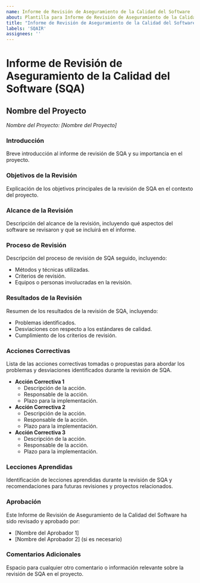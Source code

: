 ```yaml
---
name: Informe de Revisión de Aseguramiento de la Calidad del Software
about: Plantilla para Informe de Revisión de Aseguramiento de la Calidad del Software
title: "Informe de Revisión de Aseguramiento de la Calidad del Software: [Nombre del Proyecto]"
labels: 'SQAIR'
assignees: ''
---
```

# Informe de Revisión de Aseguramiento de la Calidad del Software (SQA)

## Nombre del Proyecto
*Nombre del Proyecto: [Nombre del Proyecto]*

### Introducción
Breve introducción al informe de revisión de SQA y su importancia en el proyecto.

### Objetivos de la Revisión
Explicación de los objetivos principales de la revisión de SQA en el contexto del proyecto.

### Alcance de la Revisión
Descripción del alcance de la revisión, incluyendo qué aspectos del software se revisaron y qué se incluirá en el informe.

### Proceso de Revisión
Descripción del proceso de revisión de SQA seguido, incluyendo:

- Métodos y técnicas utilizadas.
- Criterios de revisión.
- Equipos o personas involucradas en la revisión.

### Resultados de la Revisión
Resumen de los resultados de la revisión de SQA, incluyendo:

- Problemas identificados.
- Desviaciones con respecto a los estándares de calidad.
- Cumplimiento de los criterios de revisión.

### Acciones Correctivas
Lista de las acciones correctivas tomadas o propuestas para abordar los problemas y desviaciones identificados durante la revisión de SQA.

- **Acción Correctiva 1**
  - Descripción de la acción.
  - Responsable de la acción.
  - Plazo para la implementación.
- **Acción Correctiva 2**
  - Descripción de la acción.
  - Responsable de la acción.
  - Plazo para la implementación.
- **Acción Correctiva 3**
  - Descripción de la acción.
  - Responsable de la acción.
  - Plazo para la implementación.

### Lecciones Aprendidas
Identificación de lecciones aprendidas durante la revisión de SQA y recomendaciones para futuras revisiones y proyectos relacionados.

### Aprobación
Este Informe de Revisión de Aseguramiento de la Calidad del Software ha sido revisado y aprobado por:

- [Nombre del Aprobador 1]
- [Nombre del Aprobador 2] (si es necesario)

### Comentarios Adicionales
Espacio para cualquier otro comentario o información relevante sobre la revisión de SQA en el proyecto.

